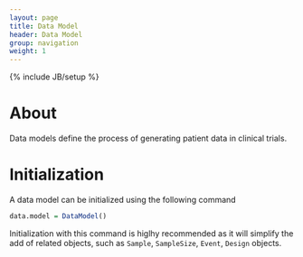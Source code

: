 ```yaml
---
layout: page
title: Data Model
header: Data Model
group: navigation
weight: 1
---
```

{% include JB/setup %}

# About
Data models define the process of generating patient data in clinical trials.

# Initialization

A data model can be initialized using the following command

```R
data.model = DataModel()
```

Initialization with this command is higlhy recommended as it will simplify the add of related objects, such as 
`Sample`, `SampleSize`, `Event`, `Design` objects.